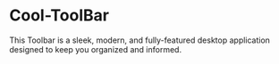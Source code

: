 # Cool-ToolBar
This Toolbar is a sleek, modern, and fully-featured desktop application designed to keep you organized and informed. 
